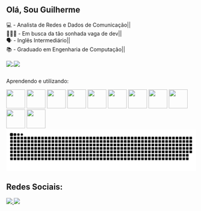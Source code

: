 ## Olá, Sou Guilherme

💻 - Analista de Redes e Dados de Comunicação|| <br>
🧑🏾‍💻 - Em busca da tão sonhada vaga de dev|| <br>
🗣️ - Inglês Intermediário|| <br>
📚 - Graduado em Engenharia de Computação|| <br>

<a href="https://github.com/GuiTorx/github-readme-stats">
  <img height=200 align="center" src="https://github-readme-stats.vercel.app/api?username=GuiTorx&show_icons=true&theme=radical" />
</a>
<a href="https://github.com/GuiTorx/convoychat">
  <img height=200 align="center" src="https://github-readme-stats.vercel.app/api/top-langs?username=GuiTorx&layout=compact&langs_count=8&card_width=320" />
</a>

##
Aprendendo e utilizando:
<div style="display: inline_block" >
  <img  width="50" height="50" src="https://cdn.jsdelivr.net/gh/devicons/devicon@latest/icons/php/php-original.svg" />
  <img  width="50" height="50" src="https://cdn.jsdelivr.net/gh/devicons/devicon@latest/icons/html5/html5-original-wordmark.svg" />
  <img  width="50" height="50" src="https://cdn.jsdelivr.net/gh/devicons/devicon@latest/icons/css3/css3-original-wordmark.svg" />
  <img  width="50" height="50" src="https://cdn.jsdelivr.net/gh/devicons/devicon@latest/icons/java/java-plain-wordmark.svg" />
  <img  width="50" height="50" src="https://cdn.jsdelivr.net/gh/devicons/devicon@latest/icons/bootstrap/bootstrap-original.svg" />     
  <img  width="50" height="50" src="https://cdn.jsdelivr.net/gh/devicons/devicon@latest/icons/javascript/javascript-original.svg" />
  <img  width="50" height="50" src="https://cdn.jsdelivr.net/gh/devicons/devicon@latest/icons/laravel/laravel-original.svg" />
  <img  width="50" height="50" src="https://cdn.jsdelivr.net/gh/devicons/devicon@latest/icons/mysql/mysql-plain-wordmark.svg" />
  <img  width="50" height="50" src="https://cdn.jsdelivr.net/gh/devicons/devicon@latest/icons/python/python-original.svg" />
  <img  width="50" height="50" src="https://cdn.jsdelivr.net/gh/devicons/devicon@latest/icons/csharp/csharp-original.svg" />
  <img  width="50" height="50" src="https://cdn.jsdelivr.net/gh/devicons/devicon@latest/icons/dot-net/dot-net-original.svg" />
</div>  

<picture align="center">
  <source media="(prefers-color-scheme: dark)" srcset="https://raw.githubusercontent.com/GuiTorx/GuiTorx/output/github-contribution-grid-snake-dark.svg">
  <source media="(prefers-color-scheme: light)" srcset="https://raw.githubusercontent.com/GuiTorx/GuiTorx/output/github-contribution-grid-snake-dark.svg">
  <img align="center" alt="github contribution grid snake animation" src="https://raw.githubusercontent.com/mari4souza/mari4souza/output/github-contribution-grid-snake.svg">
</picture>

##
## Redes Sociais:
<div style="display: inline_block" >
<a href="https://www.linkedin.com/in/guilhermetorre/">
<img src="https://camo.githubusercontent.com/7fee771b415a6f144501304c2c4074aa62a0dd96ddc0f8c0aafd95ac0af584c1/68747470733a2f2f696d672e736869656c64732e696f2f62616467652f2d4c696e6b6564496e2d2532333030373742353f7374796c653d666f722d7468652d6261646765266c6f676f3d6c696e6b6564696e266c6f676f436f6c6f723d7768697465" data-canonical-src="https://img.shields.io/badge/-LinkedIn-%230077B5?style=for-the-badge&amp;logo=linkedin&amp;logoColor=white" style="max-width: 100%;">
</a>
<a href="https://instagram.com/gl.trr" rel="nofollow"><img src="https://camo.githubusercontent.com/cc8a4ea180871317216b7557a7a9b8f1b565ce74863323097aa367961c70de96/68747470733a2f2f696d672e736869656c64732e696f2f62616467652f2d496e7374616772616d2d2532334534343035463f7374796c653d666f722d7468652d6261646765266c6f676f3d696e7374616772616d266c6f676f436f6c6f723d7768697465" data-canonical-src="https://img.shields.io/badge/-Instagram-%23E4405F?style=for-the-badge&amp;logo=instagram&amp;logoColor=white" style="max-width: 100%;"></a>
</div> 
